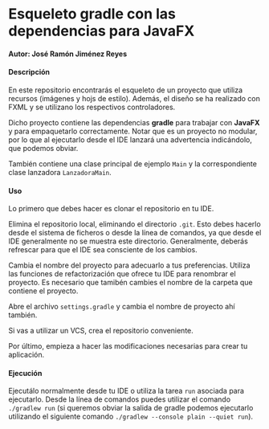 # Esqueleto gradle con las dependencias para JavaFX

#### Autor: José Ramón Jiménez Reyes

#### Descripción

En este repositorio encontrarás el esqueleto de un proyecto que utiliza recursos (imágenes y hojs de estilo). Además, el diseño se ha realizado con FXML y se utilizano los respectivos controladores.

Dicho proyecto contiene las dependencias **gradle** para trabajar con **JavaFX** y para empaquetarlo correctamente. Notar que es un proyecto no modular, por lo que al ejecutarlo desde el IDE lanzará una advertencia indicándolo, que podemos obviar.

También contiene una clase principal de ejemplo `Main` y la correspondiente clase lanzadora `LanzadoraMain`.

#### Uso

Lo primero que debes hacer es clonar el repositorio en tu IDE.

Elimina el repositorio local, eliminando el directorio `.git`. Esto debes hacerlo desde el sistema de ficheros o desde la línea de comandos, ya que desde el IDE generalmente no se muestra este directorio. Generalmente, deberás refrescar para que el IDE sea consciente de los cambios.

Cambia el nombre del proyecto para adecuarlo a tus preferencias. Utiliza las funciones de refactorización que ofrece tu IDE para renombrar el proyecto. Es necesario que tamibén cambies el nombre de la carpeta que contiene el proyecto.

Abre el archivo `settings.gradle` y cambia el nombre de proyecto ahí también.

Si vas a utilizar un VCS, crea el repositorio conveniente.

Por último, empieza a hacer las modificaciones necesarias para crear tu aplicación.

#### Ejecución

Ejecutálo normalmente desde tu IDE o utiliza la tarea `run` asociada para ejecutarlo. Desde la línea de comandos puedes utilizar el comando `./gradlew run` (si queremos obviar la salida de gradle podemos ejecutarlo utilizando el siguiente comando `./gradlew --console plain --quiet run`).
